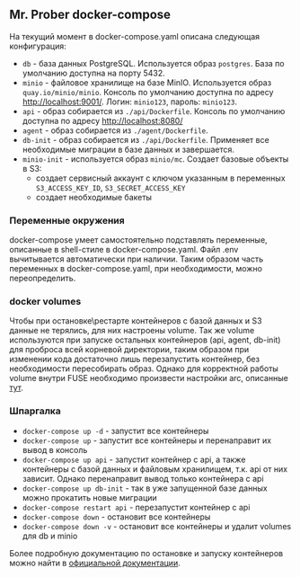 ## Mr. Prober docker-compose

На текущий момент в docker-compose.yaml описана следующая конфигурация:

- `db` - база данных PostgreSQL. Используется образ `postgres`. База по умолчанию доступна на порту 5432.
- `minio` - файловое хранилище на базе MinIO. Используется образ `quay.io/minio/minio`. Консоль по умолчанию доступна по
  адресу [http://localhost:9001/](http://localhost:9001/). Логин: `minio123`, пароль: `minio123`.
- `api` - образ собирается из `./api/Dockerfile`. Консоль по умолчанию доступна по
  адресу [http://localhost:8080/](http://localhost:8080/)
- `agent` - образ собирается из `./agent/Dockerfile`.
- `db-init` - образ собирается из `./api/Dockerfile`. Применяет все необходимые миграции в базе данных и завершается.
- `minio-init` - используется образ `minio/mc`. Создает базовые объекты в S3:
    - создает сервисный аккаунт с ключом указанным в переменных `S3_ACCESS_KEY_ID`, `S3_SECRET_ACCESS_KEY`
    - создает необходимые бакеты

### Переменные окружения

docker-compose умеет самостоятельно подставлять переменные, описанные в shell-стиле в docker-compose.yaml. Файл .env
вычитывается автоматически при наличии. Таким образом часть переменных в docker-compose.yaml, при необходимости, можно
переопределить.

### docker volumes

Чтобы при остановке\рестарте контейнеров с базой данных и S3 данные не терялись, для них настроены volume. Так же volume
используются при запуске остальных контейнеров (api, agent, db-init) для проброса всей корневой директории, таким образом
при изменении кода достаточно лишь перезапустить контейнер, без необходимости пересобирать образ. Однако для корректной
работы volume внутри FUSE необходимо произвести настройки arc, описанные [тут](tools/synchronize/README.md).

### Шпаргалка

- `docker-compose up -d` - запустит все контейнеры
- `docker-compose up` - запустит все контейнеры и перенаправит их вывод в консоль
- `docker-compose up api` - запустит контейнер с api, а также контейнеры с базой данных и файловым хранилищем, т.к. api
  от них зависит. Однако перенаправит вывод только контейнера с api
- `docker-compose up db-init` - так в уже запущенной базе данных можно прокатить новые миграции
- `docker-compose restart api` - перезапустит контейнер с api
- `docker-compose down` - остановит все контейнеры
- `docker-compose down -v` - остановит все контейнеры и удалит volumes для db и minio

Более подробную документацию по остановке и запуску контейнеров можно найти
в [официальной документации](https://docs.docker.com/compose/reference/).

